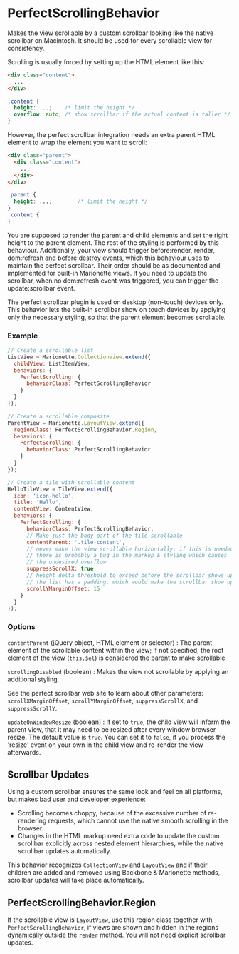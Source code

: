 PerfectScrollingBehavior
========================

Makes the view scrollable by a custom scrollbar looking like the native
scrollbar on Macintosh.  It should be used for every scrollable view for
consistency.

Scrolling is usually forced by setting up the HTML element like this:

```html
<div class="content">
  ...
</div>
```

```css
.content {
  height: ...;    /* limit the height */
  overflow: auto; /* show scrollbar if the actual content is taller */
}
```

However, the perfect scrollbar integration needs an extra parent HTML element
to wrap the element you want to scroll:

```html
<div class="parent">
  <div class="content">
    ...
  </div>
</div>
```

```css
.parent {
  height: ...;        /* limit the height */
}
.content {
}
```

You are supposed to render the parent and child elements and set the right
height to the parent element.  The rest of the styling is performed by this
behaviour.  Additionally, your view should trigger before:render, render,
dom:refresh and before:destroy events, which this behaviour uses to maintain
the perfect scrollbar.  Their order should be as documented and implemented
for built-in Marionette views.  If you need to update the scrollbar, when no
dom:refresh event was triggered, you can trigger the update:scrollbar event.

The perfect scrollbar plugin is used on desktop (non-touch) devices only.
This behavior lets the built-in scrollbar show on touch devices by applying
only the necessary styling, so that the parent element becomes scrollable.

### Example

```javascript
// Create a scrollable list
ListView = Marionette.CollectionView.extend({
  childView: ListItemView,
  behaviors: {
    PerfectScrolling: {
      behaviorClass: PerfectScrollingBehavior
    }
  }
});

// Create a scrollable composite
ParentView = Marionette.LayoutView.extend({
  regionClass: PerfectScrollingBehavior.Region,
  behaviors: {
    PerfectScrolling: {
      behaviorClass: PerfectScrollingBehavior
    }
  }
});

// Create a tile with scrollable content
HelloTileView = TileView.extend({
  icon: 'icon-hello',
  title: 'Hello',
  contentView: ContentView,
  behaviors: {
    PerfectScrolling: {
      behaviorClass: PerfectScrollingBehavior,
      // Make just the body part of the tile scrollable
      contentParent: '.tile-content',
      // never make the view scrollable horizontally; if this is needed,
      // there is probably a bug in the markup & styling which causes
      // the undesired overflow
      suppressScrollX: true,
      // height delta threshold to exceed before the scrollbar shows up;
      // the list has a padding, which would make the scrollbar show up
      scrollYMarginOffset: 15
    }
  }
});
```

### Options

`contentParent` (jQuery object, HTML element or selector)
: The parent element of the scrollable content within the view; if not
  specified, the root element of the view (`this.$el`) is considered
  the parent to make scrollable

`scrollingDisabled` (boolean)
: Makes the view not scrollable by applying an additional styling.

See the perfect scrollbar web site to learn about other parameters:
`scrollXMarginOffset`, `scrollYMarginOffset`, `suppressScrollX`,
and `suppressScrollY`.

`updateOnWindowResize` (boolean)
: If set to `true`, the child view will inform the parent view, that it may
  need to be resized after every window browser resize.  The default value
  is `true`.  You can set it to `false`, if you process the 'resize' event
  on your own in the child view and re-render the view afterwards.

## Scrollbar Updates

Using a custom scrollbar ensures the same look and feel on all platforms, but
makes bad user and developer experience:

* Scrolling becomes choppy, because of the excessive number of re-rendering
  requests, which cannot use the native smooth scrolling in the browser.
* Changes in the HTML markup need extra code to update the custom scrollbar
  explicitly across nested element hierarchies, while the native scrollbar
  updates automatically.

This behavior recognizes `CollectionView` and `LayoutView` and if their
children are added and removed using Backbone & Marionette methods,
scrollbar updates will take place automatically.

## PerfectScrollingBehavior.Region

If the scrollable view is `LayoutView`, use this region class together with
`PerfectScrollingBehavior`, if views are shown and hidden in the regions
dynamically outside the `render` method.  You will not need explicit scrollbar
updates.